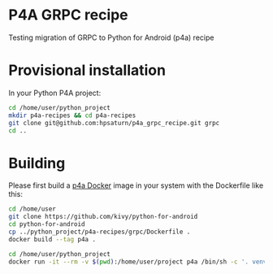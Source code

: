 # P4A GRPC recipe

Testing migration of GRPC to Python for Android (p4a) recipe

# Provisional installation

In your Python P4A project:

``` bash
cd /home/user/python_project
mkdir p4a-recipes && cd p4a-recipes
git clone git@github.com:hpsaturn/p4a_grpc_recipe.git grpc
cd ..
```

# Building

Please first build a [p4a Docker](https://python-for-android.readthedocs.io/en/latest/docker/) image in your system with the Dockerfile like this:

``` bash
cd /home/user
git clone https://github.com/kivy/python-for-android
cd python-for-android
cp ../python_project/p4a-recipes/grpc/Dockerfile .
docker build --tag p4a .
```

``` bash
cd /home/user/python_project
docker run -it --rm -v $(pwd):/home/user/project p4a /bin/sh -c '. venv/bin/activate && cd /home/user/project && p4a apk --sdk-dir /opt/android/android-sdk --ndk-dir /opt/android/android-ndk --android_api 27 --private . --package=com.android.project --name "TEST P4A Grpc" --version 0.1.0 --bootstrap=sdl2 --requirements=hostpython3,python3,googleapis-common-protos,hbmqtt,pyyaml,pyjwt,pytz,librt,grpc,grpcio --permission INTERNET'
```


